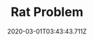 ---
templateKey: blog-post
featuredpost: false
date: 2020-03-01T03:43:43.711Z
featuredimage: /img/quest_bg3.png
imgBg: quest_bg3
title: Rat Problem
description: There's something odd going on in the Community Center... Investigate the Community Center
reward: The following morning a letter from the Wizard arrives in the Mail triggering the "Meet the Wizard" quest.
tags:
  - Trigger the initial Community Center cutscene by entering Pelican Town from the Bus Stop between 8am and 1pm on a sunny day (Spring 5+) Enter the Community Center and examine the Golden Scroll in the Crafts Room.
---